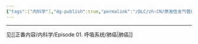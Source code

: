 ```yaml
---
{"tags":["内科学"],"dg-publish":true,"permalink":"/DLC/zh-CN/原发性支气管肺癌/","dgPassFrontmatter":true}
---
```


---
见[[正番内容/内科学/Episode 01. 呼吸系统/肺癌\|肺癌]]
